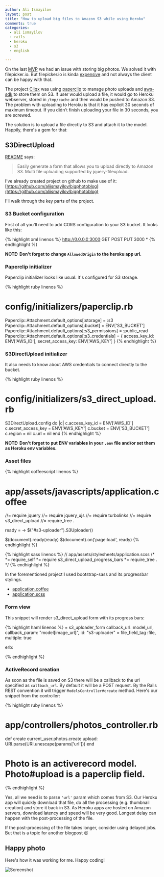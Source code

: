 ```yaml
---
author: Ali Ismayilov
layout: post
title: "How to upload big files to Amazon S3 while using Heroku"
comments: true
categories:
  - ali ismayilov
  - rails
  - heroku
  - s3
  - english

---
```


On the last [MVP](http://startupdev.com.br/pt/servicos-para-startups/mvp/) we had an issue with storing big photos. We solved it with filepicker.io. But filepicker.io is kinda [expensive](https://www.inkfilepicker.com/pricing/) and not always the client can be happy with that.

<!--more-->

The project [Cliqx](http://www.cliqx.com.br/) was using [paperclip](https://github.com/thoughtbot/paperclip) to manage photo uploads and [aws-sdk](https://github.com/aws/aws-sdk-ruby) to store them on S3. If user would upload a file, it would go to Heroku webserver, stored in ```/tmp/cache``` and then would be pushed to Amazon S3. The problem with uploading to Heroku is that it has explicit 30 seconds of maximum timeout. If you didn't finish uploading your file in 30 seconds, you are screwed.

The solution is to upload a file directly to S3 and attach it to the model. Happily, there's a gem for that:

## S3DirectUpload

[README](https://github.com/waynehoover/s3_direct_upload) says:

> Easily generate a form that allows you to upload directly to Amazon S3. Multi file uploading supported by jquery-fileupload.

I've already created project on github to make use of it: [https://github.com/aliismayilov/bigphotoblog](https://github.com/aliismayilov/bigphotoblog)

I'll walk through the key parts of the project.

### S3 Bucket configuration

First of all you'll need to add CORS configuration to your S3 bucket. It looks like this:

{% highlight xml linenos %}
<CORSConfiguration>
  <CORSRule>
    <AllowedOrigin>http://0.0.0.0:3000</AllowedOrigin>
    <AllowedMethod>GET</AllowedMethod>
    <AllowedMethod>POST</AllowedMethod>
    <AllowedMethod>PUT</AllowedMethod>
    <MaxAgeSeconds>3000</MaxAgeSeconds>
    <AllowedHeader>*</AllowedHeader>
  </CORSRule>
</CORSConfiguration>
{% endhighlight %}

**NOTE: Don't forget to change ```AllowedOrigin``` to the heroku app url.**

### Paperclip initializer

Paperclip initializer looks like usual. It's configured for S3 storage.

{% highlight ruby linenos %}
# config/initializers/paperclip.rb
Paperclip::Attachment.default_options[:storage] = :s3
Paperclip::Attachment.default_options[:bucket] = ENV['S3_BUCKET']
Paperclip::Attachment.default_options[:s3_permissions] = :public_read
Paperclip::Attachment.default_options[:s3_credentials] = {
  access_key_id: ENV['AWS_ID'],
  secret_access_key: ENV['AWS_KEY']
}
{% endhighlight %}

### S3DirectUpload initializer

It also needs to know about AWS credentials to connect directly to the bucket.

{% highlight ruby linenos %}
# config/initializers/s3_direct_upload.rb
S3DirectUpload.config do |c|
  c.access_key_id = ENV['AWS_ID']
  c.secret_access_key = ENV['AWS_KEY']
  c.bucket = ENV['S3_BUCKET']
  c.region = nil
  c.url = nil
end
{% endhighlight %}

**NOTE: Don't forget to put ENV variables in your ```.env``` file and/or set them as Heroku env variables.**

### Asset files

{% highlight coffeescript linenos %}
# app/assets/javascripts/application.coffee
//= require jquery
//= require jquery_ujs
//= require turbolinks
//= require s3_direct_upload
//= require_tree .

ready = ->
  $("#s3-uploader").S3Uploader()

$(document).ready(ready)
$(document).on('page:load', ready)
{% endhighlight %}

{% highlight sass linenos %}
// app/assets/stylesheets/application.scss
/*
*= require_self
*= require s3_direct_upload_progress_bars
*= require_tree .
*/
{% endhighlight %}

In the forementioned project I used bootstrap-sass and its progressbar stylings.

* [application.coffee](https://github.com/aliismayilov/bigphotoblog/blob/master/app/assets/javascripts/application.coffee)
* [application.scss](https://github.com/aliismayilov/bigphotoblog/blob/master/app/assets/stylesheets/application.scss)


### Form view

This snippet will render s3_direct_upload form with its progress bars:

{% highlight haml linenos %}
= s3_uploader_form callback_url: model_url, callback_param: "model[image_url]", id: "s3-uploader"
  = file_field_tag :file, multiple: true

erb:
  <script id="template-upload" type="text/x-tmpl">
    <div id="file-{{ "{%" }}=o.unique_id%}" class="upload">
      {{ "{%" }}=o.name%}
      <div class="progress"><div class="bar" style="width: 0%"></div></div>
    </div>
  </script>

{% endhighlight %}


### ActiveRecord creation

As soon as the file is saved on S3 there will be a callback to the url specified as ```callback_url```. By default it will be a POST request. By the Rails REST convention it will trigger ```ModelsController#create``` method. Here's our snippet from the controller:

{% highlight ruby linenos %}
# app/controllers/photos_controller.rb
  def create
    current_user.photos.create upload: URI.parse(URI.unescape(params['url']))
  end
# Photo is an activerecord model. Photo#upload is a paperclip field.
{% endhighlight %}

Yes, all we need is to parse ```'url'``` param which comes from S3. Our Heroku app will quickly download that file, do all the processing (e.g. thumbnail creation) and store it back in S3. As Heroku apps are hosted on Amazon servers, download latency and speed will be very good. Longest delay can happen with the post-processing of the file.

If the post-processing of the file takes longer, consider using delayed jobs. But that is a topic for another blogpost 😉

## Happy photo

Here's how it was working for me. Happy coding!

![Screenshot](/blog/images/posts/2014-02-06/2014.02.06_screenshot.png "Screenshot")

